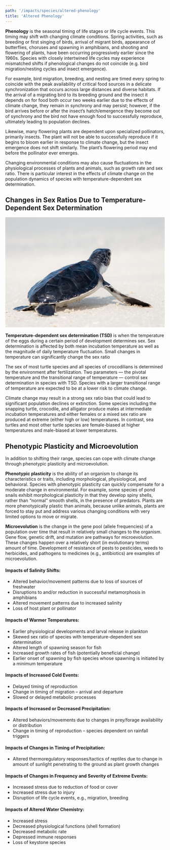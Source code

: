 ```yaml
---
path: '/impacts/species/altered-phenology'
title: 'Altered Phenology'
---
```


<content-header icon="sea_turtles" title="Altered Phenology and Physiology"></content-header>

**Phenology** is the seasonal timing of life stages or life cycle events. This timing may shift with changing climate conditions. Spring activities, such as breeding or first singing of birds, arrival of migrant birds, appearance of butterflies, choruses and spawning in amphibians, and shooting and flowering of plants, have been occurring progressively earlier since the 1960s. Species with closely intertwined life cycles may experience mismatched shifts if phenological changes do not coincide (e.g. bird migration/nesting cycles and insect emergence).

For example, bird migration, breeding, and nesting are timed every spring to coincide with the peak availability of critical food sources in a delicate synchronization that occurs across large distances and diverse habitats. If the arrival of a migrating bird to its breeding ground and the insect it depends on for food both occur two weeks earlier due to the effects of climate change, they remain in synchrony and may persist; however, if the bird arrives before or after the insect’s hatch/emergence they become out of synchrony and the bird not have enough food to successfully reproduce, ultimately leading to population declines.

Likewise, many flowering plants are dependent upon specialized pollinators, primarily insects. The plant will not be able to successfully reproduce if it begins to bloom earlier in response to climate change, but the insect emergence does not shift similarly. The plant’s flowering period may end before the pollinator ever emerges.

Changing environmental conditions may also cause fluctuations in the physiological processes of plants and animals, such as growth rate and sex ratio. There is particular interest in the effects of climate change on the population dynamics of species with temperature-dependent sex determination.

## Changes in Sex Ratios Due to Temperature-Dependent Sex Determination

<div class="float-left thumbnail-large">
<img src="jcob-nasyr-765785-unsplash.jpg" alt="Hatchling sea turtle photo" />
<!-- https://unsplash.com/photos/uGPBqF1Yls0 -->
</div>

**Temperature-dependent sex determination (TSD)** is when the temperature of the eggs during a certain period of development determines sex. Sex determination is affected by both mean incubation temperature as well as the magnitude of daily temperature fluctuation. Small changes in temperature can significantly change the sex ratio

The sex of most turtle species and all species of crocodilians is determined by the environment after fertilization. Two parameters — the pivotal temperature and the transitional range of temperature — control sex determination in species with TSD. Species with a larger transitional range of temperature are expected to be at a lower risk to climate change.

<div class="clear"></div>

Climate change may result in a strong sex ratio bias that could lead to significant population declines or extinction. Some species including the snapping turtle, crocodile, and alligator produce males at intermediate incubation temperatures and either females or a mixed sex ratio are produced at extreme (either high or low) temperatures. In contrast, sea turtles and most other turtle species are female-biased at higher temperatures and male-biased at lower temperatures.

## Phenotypic Plasticity and Microevolution

In addition to shifting their range, species can cope with climate change through phenotypic plasticity and microevolution.

**Phenotypic plasticity** is the ability of an organism to change its characteristics or traits, including morphological, physiological, and behavioral. Species with phenotypic plasticity can quickly compensate for a moderate change in environmental. For example, some species of pond snails exhibit morphological plasticity in that they develop spiny shells, rather than “normal” smooth shells, in the presence of predators. Plants are more phenotypically plastic than animals, because unlike animals, plants are forced to stay put and address various changing conditions with very limited options to move or migrate.

**Microevolution** is the change in the gene pool (allele frequencies) of a population over time that result in relatively small changes to the organism. Gene flow, genetic drift, and mutation are pathways for microevolution. These changes happen over a relatively short (in evolutionary terms) amount of time. Development of resistance of pests to pesticides, weeds to herbicides, and pathogens to medicines (e.g., antibiotics) are examples of microevolution.

#### Impacts of Salinity Shifts:

- Altered behavior/movement patterns due to loss of sources of freshwater
- Disruptions to and/or reduction in successful metamorphosis in amphibians
- Altered movement patterns due to increased salinity
- Loss of host plant or pollinator

#### Impacts of Warmer Temperatures:

- Earlier physiological developments and larval release in plankton
- Skewed sex ratio of species with temperature-dependent sex determination
- Altered length of spawning season for fish
- Increased growth rates of fish (potentially beneficial change)
- Earlier onset of spawning by fish species whose spawning is initiated by a minimum temperature

#### Impacts of Increased Cold Events:

- Delayed timing of reproduction
- Change in timing of migration – arrival and departure
- Slowed or delayed metabolic processes

#### Impacts of Increased or Decreased Precipitation:

- Altered behaviors/movements due to changes in prey/forage availability or distribution
- Change in timing of reproduction – species dependent on rainfall triggers

#### Impacts of Changes in Timing of Precipitation:

- Altered thermoregulatory responses/tactics of reptiles due to change in amount of sunlight penetrating to the ground as plant growth changes

#### Impacts of Changes in Frequency and Severity of Extreme Events:

- Increased stress due to reduction of food or cover
- Increased stress due to injury
- Disruption of life cycle events, e.g., migration, breeding

#### Impacts of Altered Water Chemistry:

- Increased stress
- Decreased physiological functions (shell formation)
- Decreased metabolic rate
- Depressed immune responses
- Loss of keystone species
